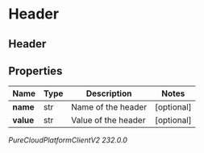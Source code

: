 # Header

## Header

## Properties

|Name | Type | Description | Notes|
|------------ | ------------- | ------------- | -------------|
| **name** | str | Name of the header | [optional] |
| **value** | str | Value of the header | [optional] |



_PureCloudPlatformClientV2 232.0.0_
